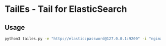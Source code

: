 # TailEs - Tail for ElasticSearch

## Usage

```sh
python3 tailes.py -e "http://elastic:password@127.0.0.1:9200" -i "nginx-2020.04" -t "flb_type" -f
```
